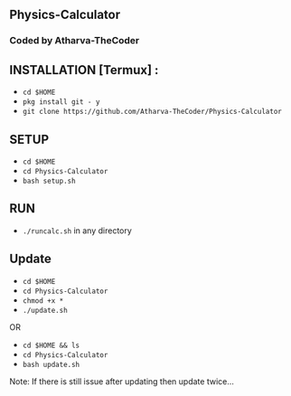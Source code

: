## Physics-Calculator
### Coded by Atharva-TheCoder

## INSTALLATION [Termux] :

* `cd $HOME`
* `pkg install git - y`
* `git clone https://github.com/Atharva-TheCoder/Physics-Calculator`

## SETUP 

* `cd $HOME`
* `cd Physics-Calculator`
* `bash setup.sh`

## RUN

* `./runcalc.sh` in any directory

## Update

* `cd $HOME`
* `cd Physics-Calculator`
* `chmod +x *`
* `./update.sh`

OR

* `cd $HOME && ls`
* `cd Physics-Calculator`
* `bash update.sh`

Note: If there is still issue after updating then update twice...

